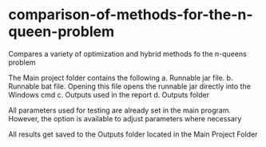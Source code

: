 # comparison-of-methods-for-the-n-queen-problem
Compares a variety of optimization and hybrid methods fo the n-queens problem

The Main project folder contains the following
a. Runnable jar file.
b. Runnable bat file. Opening this file opens the runnable jar directly into the Windows cmd
c. Outputs used in the report
d. Outputs folder

All parameters used for testing are already set in the main program. However, the option is available
to adjust parameters where necessary

All results get saved to the Outputs folder located in the Main Project Folder



